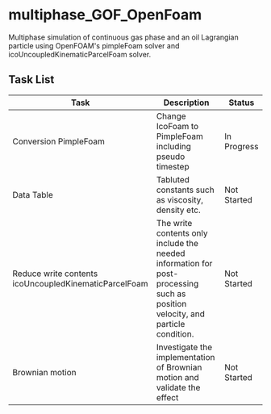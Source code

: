 # multiphase_GOF_OpenFoam
Multiphase simulation of continuous gas phase and an oil Lagrangian particle using OpenFOAM's pimpleFoam solver and icoUncoupledKinematicParcelFoam solver.

## Task List

| Task                                  | Description                                     | Status      |
|---------------------------------------|-------------------------------------------------|-------------|
| Conversion PimpleFoam                                | Change IcoFoam to PimpleFoam including pseudo timestep                          | In Progress |
| Data Table                                | Tabluted constants such as viscosity, density etc.                          | Not Started   |
| Reduce write contents icoUncoupledKinematicParcelFoam                                | The write contents only include the needed information for post-processing such as position velocity, and particle condition.                          | Not Started |
| Brownian motion                                | Investigate the implementation of Brownian motion and validate the effect                          | Not Started |
